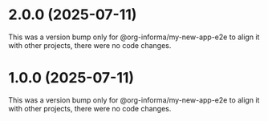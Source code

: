 # 2.0.0 (2025-07-11)

This was a version bump only for @org-informa/my-new-app-e2e to align it with other projects, there were no code changes.

# 1.0.0 (2025-07-11)

This was a version bump only for @org-informa/my-new-app-e2e to align it with other projects, there were no code changes.